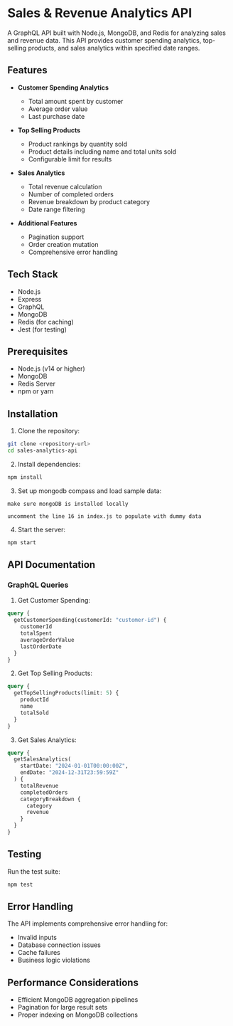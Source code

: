 # Sales & Revenue Analytics API

A GraphQL API built with Node.js, MongoDB, and Redis for analyzing sales and revenue data. This API provides customer spending analytics, top-selling products, and sales analytics within specified date ranges.

## Features

- **Customer Spending Analytics**
  - Total amount spent by customer
  - Average order value
  - Last purchase date

- **Top Selling Products**
  - Product rankings by quantity sold
  - Product details including name and total units sold
  - Configurable limit for results

- **Sales Analytics**
  - Total revenue calculation
  - Number of completed orders
  - Revenue breakdown by product category
  - Date range filtering

- **Additional Features**
  - Pagination support
  - Order creation mutation
  - Comprehensive error handling

## Tech Stack

- Node.js
- Express
- GraphQL
- MongoDB
- Redis (for caching)
- Jest (for testing)

## Prerequisites

- Node.js (v14 or higher)
- MongoDB
- Redis Server
- npm or yarn

## Installation

1. Clone the repository:
```bash
git clone <repository-url>
cd sales-analytics-api
```

2. Install dependencies:
```bash
npm install
```

3. Set up mongodb compass and load sample data:
```
make sure mongoDB is installed locally

uncomment the line 16 in index.js to populate with dummy data

```

4. Start the server:
```bash
npm start
```

## API Documentation

### GraphQL Queries

1. Get Customer Spending:
```graphql
query {
  getCustomerSpending(customerId: "customer-id") {
    customerId
    totalSpent
    averageOrderValue
    lastOrderDate
  }
}
```

2. Get Top Selling Products:
```graphql
query {
  getTopSellingProducts(limit: 5) {
    productId
    name
    totalSold
  }
}
```

3. Get Sales Analytics:
```graphql
query {
  getSalesAnalytics(
    startDate: "2024-01-01T00:00:00Z",
    endDate: "2024-12-31T23:59:59Z"
  ) {
    totalRevenue
    completedOrders
    categoryBreakdown {
      category
      revenue
    }
  }
}
```



## Testing

Run the test suite:
```bash
npm test
```



## Error Handling

The API implements comprehensive error handling for:
- Invalid inputs
- Database connection issues
- Cache failures
- Business logic violations

## Performance Considerations

- Efficient MongoDB aggregation pipelines
- Pagination for large result sets
- Proper indexing on MongoDB collections



